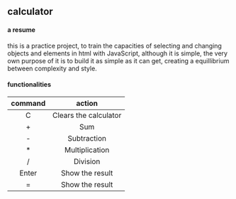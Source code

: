 ## calculator

#### a resume
this is a practice project, to train the capacities of selecting and changing objects and elements in html with JavaScript, although it is simple, the very own purpose of it is to build it as simple as it can get, creating a equillibrium between complexity and style.
#### functionalities

|command|action|
|:--:|:--:|
|C|Clears the calculator|
|+|Sum|
|-|Subtraction|
|*|Multiplication|
|/|Division|
|Enter|Show the result|
|=|Show the result|